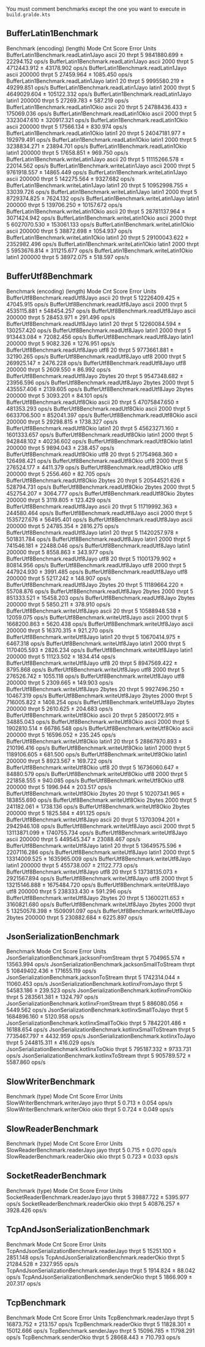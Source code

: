 You must comment benchmarks except the one you want to execute in `build.gralde.kts`

## BufferLatin1Benchmark

Benchmark                              (encoding)  (length)   Mode  Cnt         Score         Error  Units
BufferLatin1Benchmark.readLatin1Jayo        ascii        20  thrpt    5   9841880.699 ±   22294.152  ops/s
BufferLatin1Benchmark.readLatin1Jayo        ascii      2000  thrpt    5   4712443.912 ±   43178.902  ops/s
BufferLatin1Benchmark.readLatin1Jayo        ascii    200000  thrpt    5     27459.964 ±    1085.450  ops/s
BufferLatin1Benchmark.readLatin1Jayo       latin1        20  thrpt    5   9995580.219 ±   49299.851  ops/s
BufferLatin1Benchmark.readLatin1Jayo       latin1      2000  thrpt    5   4649029.604 ±  105122.332  ops/s
BufferLatin1Benchmark.readLatin1Jayo       latin1    200000  thrpt    5     27269.783 ±     587.219  ops/s
BufferLatin1Benchmark.readLatin1Okio        ascii        20  thrpt    5  24788436.433 ±  175069.036  ops/s
BufferLatin1Benchmark.readLatin1Okio        ascii      2000  thrpt    5   3323047.610 ±  320917.321  ops/s
BufferLatin1Benchmark.readLatin1Okio        ascii    200000  thrpt    5     17566.134 ±     830.974  ops/s
BufferLatin1Benchmark.readLatin1Okio       latin1        20  thrpt    5  24047181.977 ±  192979.491  ops/s
BufferLatin1Benchmark.readLatin1Okio       latin1      2000  thrpt    5   3238834.271 ±   23894.701  ops/s
BufferLatin1Benchmark.readLatin1Okio       latin1    200000  thrpt    5     17658.851 ±     969.750  ops/s
BufferLatin1Benchmark.writeLatin1Jayo       ascii        20  thrpt    5  11115266.578 ±   22014.562  ops/s
BufferLatin1Benchmark.writeLatin1Jayo       ascii      2000  thrpt    5   9761918.557 ±   14865.449  ops/s
BufferLatin1Benchmark.writeLatin1Jayo       ascii    200000  thrpt    5    142275.564 ±    9327.682  ops/s
BufferLatin1Benchmark.writeLatin1Jayo      latin1        20  thrpt    5  10952998.755 ±   33039.726  ops/s
BufferLatin1Benchmark.writeLatin1Jayo      latin1      2000  thrpt    5   8729374.825 ±    7624.132  ops/s
BufferLatin1Benchmark.writeLatin1Jayo      latin1    200000  thrpt    5    139706.250 ±   10157.672  ops/s
BufferLatin1Benchmark.writeLatin1Okio       ascii        20  thrpt    5  28781137.964 ± 3071424.942  ops/s
BufferLatin1Benchmark.writeLatin1Okio       ascii      2000  thrpt    5   6027070.530 ±  153061.133  ops/s
BufferLatin1Benchmark.writeLatin1Okio       ascii    200000  thrpt    5     38872.698 ±    1054.937  ops/s
BufferLatin1Benchmark.writeLatin1Okio      latin1        20  thrpt    5  29100043.622 ± 2352982.496  ops/s
BufferLatin1Benchmark.writeLatin1Okio      latin1      2000  thrpt    5   5953676.814 ±  311215.677  ops/s
BufferLatin1Benchmark.writeLatin1Okio      latin1    200000  thrpt    5     38972.075 ±     518.597  ops/s

## BufferUtf8Benchmark

Benchmark                                (encoding)  (length)   Mode  Cnt         Score         Error  Units
BufferUtf8Benchmark.readUtf8Jayo              ascii        20  thrpt    5  12226409.425 ±   47045.915  ops/s
BufferUtf8Benchmark.readUtf8Jayo              ascii      2000  thrpt    5   4535115.881 ±  548454.257  ops/s
BufferUtf8Benchmark.readUtf8Jayo              ascii    200000  thrpt    5     28453.971 ±     291.496  ops/s
BufferUtf8Benchmark.readUtf8Jayo             latin1        20  thrpt    5  12260084.594 ±  130257.420  ops/s
BufferUtf8Benchmark.readUtf8Jayo             latin1      2000  thrpt    5    913443.084 ±   72082.456  ops/s
BufferUtf8Benchmark.readUtf8Jayo             latin1    200000  thrpt    5      9082.326 ±    1276.951  ops/s
BufferUtf8Benchmark.readUtf8Jayo               utf8        20  thrpt    5   9773661.881 ±   32190.265  ops/s
BufferUtf8Benchmark.readUtf8Jayo               utf8      2000  thrpt    5    269925.147 ±    2476.228  ops/s
BufferUtf8Benchmark.readUtf8Jayo               utf8    200000  thrpt    5      2609.550 ±      86.992  ops/s
BufferUtf8Benchmark.readUtf8Jayo             2bytes        20  thrpt    5   9547348.682 ±   23956.596  ops/s
BufferUtf8Benchmark.readUtf8Jayo             2bytes      2000  thrpt    5    435557.406 ±    2139.605  ops/s
BufferUtf8Benchmark.readUtf8Jayo             2bytes    200000  thrpt    5      3093.201 ±      84.101  ops/s
BufferUtf8Benchmark.readUtf8Okio              ascii        20  thrpt    5  47075847.650 ±  481353.293  ops/s
BufferUtf8Benchmark.readUtf8Okio              ascii      2000  thrpt    5   6633706.500 ±  852041.397  ops/s
BufferUtf8Benchmark.readUtf8Okio              ascii    200000  thrpt    5     29298.815 ±    1738.327  ops/s
BufferUtf8Benchmark.readUtf8Okio             latin1        20  thrpt    5  45623271.160 ± 1601333.657  ops/s
BufferUtf8Benchmark.readUtf8Okio             latin1      2000  thrpt    5    942848.102 ±   40236.602  ops/s
BufferUtf8Benchmark.readUtf8Okio             latin1    200000  thrpt    5      9894.043 ±     238.457  ops/s
BufferUtf8Benchmark.readUtf8Okio               utf8        20  thrpt    5  21754968.360 ±  126498.421  ops/s
BufferUtf8Benchmark.readUtf8Okio               utf8      2000  thrpt    5    276524.177 ±    4411.379  ops/s
BufferUtf8Benchmark.readUtf8Okio               utf8    200000  thrpt    5      2556.460 ±      82.705  ops/s
BufferUtf8Benchmark.readUtf8Okio             2bytes        20  thrpt    5  20544521.626 ±  528794.731  ops/s
BufferUtf8Benchmark.readUtf8Okio             2bytes      2000  thrpt    5    452754.207 ±    3064.777  ops/s
BufferUtf8Benchmark.readUtf8Okio             2bytes    200000  thrpt    5      3119.805 ±     123.429  ops/s
BufferUtf8Benchmark.readUtf8Jayo        ascii        20  thrpt    5  11719992.363 ±  244580.464  ops/s
BufferUtf8Benchmark.readUtf8Jayo        ascii      2000  thrpt    5   1535727.676 ±   56495.401  ops/s
BufferUtf8Benchmark.readUtf8Jayo        ascii    200000  thrpt    5     24785.354 ±    2816.275  ops/s
BufferUtf8Benchmark.readUtf8Jayo       latin1        20  thrpt    5  11420257.978 ±  501831.784  ops/s
BufferUtf8Benchmark.readUtf8Jayo       latin1      2000  thrpt    5    741546.181 ±   22488.046  ops/s
BufferUtf8Benchmark.readUtf8Jayo       latin1    200000  thrpt    5      8558.863 ±     343.977  ops/s
BufferUtf8Benchmark.readUtf8Jayo         utf8        20  thrpt    5  11001379.902 ±   80814.956  ops/s
BufferUtf8Benchmark.readUtf8Jayo         utf8      2000  thrpt    5    447924.930 ±    3991.485  ops/s
BufferUtf8Benchmark.readUtf8Jayo         utf8    200000  thrpt    5      5217.242 ±     148.907  ops/s
BufferUtf8Benchmark.readUtf8Jayo       2bytes        20  thrpt    5  11189664.220 ±   55708.876  ops/s
BufferUtf8Benchmark.readUtf8Jayo       2bytes      2000  thrpt    5    851333.521 ±   15458.203  ops/s
BufferUtf8Benchmark.readUtf8Jayo       2bytes    200000  thrpt    5      5850.211 ±     378.910  ops/s
BufferUtf8Benchmark.writeUtf8Jayo             ascii        20  thrpt    5  10588948.538 ±   12059.075  ops/s
BufferUtf8Benchmark.writeUtf8Jayo             ascii      2000  thrpt    5   1668200.863 ±    5620.438  ops/s
BufferUtf8Benchmark.writeUtf8Jayo             ascii    200000  thrpt    5     16370.315 ±     921.270  ops/s
BufferUtf8Benchmark.writeUtf8Jayo            latin1        20  thrpt    5  10670414.975 ±    6467.318  ops/s
BufferUtf8Benchmark.writeUtf8Jayo            latin1      2000  thrpt    5   1170405.593 ±    2826.234  ops/s
BufferUtf8Benchmark.writeUtf8Jayo            latin1    200000  thrpt    5     11123.502 ±    1834.414  ops/s
BufferUtf8Benchmark.writeUtf8Jayo              utf8        20  thrpt    5   8947569.422 ±    8795.868  ops/s
BufferUtf8Benchmark.writeUtf8Jayo              utf8      2000  thrpt    5    276526.742 ±    1055.118  ops/s
BufferUtf8Benchmark.writeUtf8Jayo              utf8    200000  thrpt    5      2309.665 ±     149.903  ops/s
BufferUtf8Benchmark.writeUtf8Jayo            2bytes        20  thrpt    5   9927496.250 ±   10467.319  ops/s
BufferUtf8Benchmark.writeUtf8Jayo            2bytes      2000  thrpt    5    716005.822 ±    1408.254  ops/s
BufferUtf8Benchmark.writeUtf8Jayo            2bytes    200000  thrpt    5      2610.625 ±     204.683  ops/s
BufferUtf8Benchmark.writeUtf8Okio             ascii        20  thrpt    5  28500172.915 ±   34885.043  ops/s
BufferUtf8Benchmark.writeUtf8Okio             ascii      2000  thrpt    5   1902810.514 ±   66786.548  ops/s
BufferUtf8Benchmark.writeUtf8Okio             ascii    200000  thrpt    5     16596.052 ±     235.245  ops/s
BufferUtf8Benchmark.writeUtf8Okio            latin1        20  thrpt    5  28867970.893 ±  210196.416  ops/s
BufferUtf8Benchmark.writeUtf8Okio            latin1      2000  thrpt    5   1189106.605 ±     681.500  ops/s
BufferUtf8Benchmark.writeUtf8Okio            latin1    200000  thrpt    5      8923.567 ±     169.722  ops/s
BufferUtf8Benchmark.writeUtf8Okio              utf8        20  thrpt    5  16736060.647 ±   84880.579  ops/s
BufferUtf8Benchmark.writeUtf8Okio              utf8      2000  thrpt    5    221858.555 ±     940.085  ops/s
BufferUtf8Benchmark.writeUtf8Okio              utf8    200000  thrpt    5      1996.944 ±     203.517  ops/s
BufferUtf8Benchmark.writeUtf8Okio            2bytes        20  thrpt    5  10207341.965 ±  183855.690  ops/s
BufferUtf8Benchmark.writeUtf8Okio            2bytes      2000  thrpt    5    241182.061 ±    1738.136  ops/s
BufferUtf8Benchmark.writeUtf8Okio            2bytes    200000  thrpt    5      1825.584 ±     491.125  ops/s
BufferUtf8Benchmark.writeUtf8Jayo       ascii        20  thrpt    5  13703094.201 ± 2942946.108  ops/s
BufferUtf8Benchmark.writeUtf8Jayo       ascii      2000  thrpt    5  13113871.099 ± 1740755.734  ops/s
BufferUtf8Benchmark.writeUtf8Jayo       ascii    200000  thrpt    5    449545.347 ±   23088.467  ops/s
BufferUtf8Benchmark.writeUtf8Jayo      latin1        20  thrpt    5  13649575.596 ± 2207116.286  ops/s
BufferUtf8Benchmark.writeUtf8Jayo      latin1      2000  thrpt    5  13314009.525 ± 1635965.009  ops/s
BufferUtf8Benchmark.writeUtf8Jayo      latin1    200000  thrpt    5    455738.007 ±   21122.773  ops/s
BufferUtf8Benchmark.writeUtf8Jayo        utf8        20  thrpt    5  13738135.073 ± 2921567.894  ops/s
BufferUtf8Benchmark.writeUtf8Jayo        utf8      2000  thrpt    5  13215146.888 ± 1675484.720  ops/s
BufferUtf8Benchmark.writeUtf8Jayo        utf8    200000  thrpt    5    238333.430 ±     591.296  ops/s
BufferUtf8Benchmark.writeUtf8Jayo      2bytes        20  thrpt    5  13600211.653 ± 3160821.680  ops/s
BufferUtf8Benchmark.writeUtf8Jayo      2bytes      2000  thrpt    5  13250578.398 ± 1509091.097  ops/s
BufferUtf8Benchmark.writeUtf8Jayo      2bytes    200000  thrpt    5    230882.684 ±    6225.897  ops/s

## JsonSerializationBenchmark

Benchmark                                         Mode  Cnt         Score        Error  Units
JsonSerializationBenchmark.jacksonFromStream     thrpt    5    704965.574 ±  13563.994  ops/s
JsonSerializationBenchmark.jacksonSmallToStream  thrpt    5  10849402.436 ± 171655.119  ops/s
JsonSerializationBenchmark.jacksonToStream       thrpt    5   1742314.044 ±  11060.453  ops/s
JsonSerializationBenchmark.kotlinxFromJayo       thrpt    5     54583.186 ±    239.523  ops/s
JsonSerializationBenchmark.kotlinxFromOkio       thrpt    5    283561.381 ±   1324.797  ops/s
JsonSerializationBenchmark.kotlinxFromStream     thrpt    5    886080.056 ±   5449.562  ops/s
JsonSerializationBenchmark.kotlinxSmallToJayo    thrpt    5   1684896.160 ±   5120.958  ops/s
JsonSerializationBenchmark.kotlinxSmallToOkio    thrpt    5   7842201.486 ±  16188.654  ops/s
JsonSerializationBenchmark.kotlinxSmallToStream  thrpt    5   7735467.797 ±   4432.959  ops/s
JsonSerializationBenchmark.kotlinxToJayo         thrpt    5    244815.311 ±    416.029  ops/s
JsonSerializationBenchmark.kotlinxToOkio         thrpt    5    795187.332 ±   9733.731  ops/s
JsonSerializationBenchmark.kotlinxToStream       thrpt    5    905789.572 ±   5587.860  ops/s

## SlowWriterBenchmark

Benchmark                   (type)   Mode  Cnt  Score   Error  Units
SlowWriterBenchmark.writerJayo    jayo  thrpt    5  0.713 ± 0.054  ops/s
SlowWriterBenchmark.writerOkio    okio  thrpt    5  0.724 ± 0.049  ops/s

## SlowReaderBenchmark

Benchmark                       (type)   Mode  Cnt  Score   Error  Units
SlowReaderBenchmark.readerJayo    jayo  thrpt    5  0.715 ± 0.070  ops/s
SlowReaderBenchmark.readerOkio    okio  thrpt    5  0.723 ± 0.033  ops/s

## SocketReaderBenchmark

Benchmark                         (type)   Mode  Cnt      Score      Error  Units
SocketReaderBenchmark.readerJayo    jayo  thrpt    5  39887.722 ± 5395.977  ops/s
SocketReaderBenchmark.readerOkio    okio  thrpt    5  40876.257 ± 3928.426  ops/s

## TcpAndJsonSerializationBenchmark

Benchmark                                     Mode  Cnt      Score      Error  Units
TcpAndJsonSerializationBenchmark.readerJayo  thrpt    5  15251.100 ± 2851.148  ops/s
TcpAndJsonSerializationBenchmark.readerOkio  thrpt    5  21284.528 ± 2327.955  ops/s
TcpAndJsonSerializationBenchmark.senderJayo  thrpt    5   1914.824 ±   88.042  ops/s
TcpAndJsonSerializationBenchmark.senderOkio  thrpt    5   1866.909 ±  207.317  ops/s

## TcpBenchmark

Benchmark                 Mode  Cnt      Score       Error  Units
TcpBenchmark.readerJayo  thrpt    5  16873.752 ±   213.157  ops/s
TcpBenchmark.readerOkio  thrpt    5  11828.301 ± 15012.666  ops/s
TcpBenchmark.senderJayo  thrpt    5  15096.785 ± 11798.291  ops/s
TcpBenchmark.senderOkio  thrpt    5  28668.443 ±   710.793  ops/s
